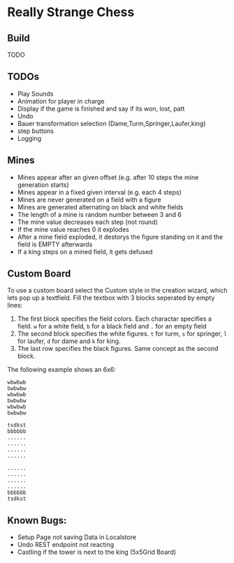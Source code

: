 # Really Strange Chess

## Build
TODO

## TODOs
  - Play Sounds
  - Animation for player in charge
  - Display if the game is finished and say if its won, lost, patt
  - Undo
  - Bauer transformation selection (Dame,Turm,Springer,Laufer,king)
  - step buttons
  - Logging



## Mines
 - Mines appear after an given offset (e.g. after 10 steps the mine generation starts)
 - Mines appear in a fixed given interval (e.g. each 4 steps)
 - Mines are never generated on a field with a figure
 - Mines are generated alternating on black and white fields
 - The length of a mine is random number between 3 and 6
 - The mine value decreases each step (not round)
 - If the mine value reaches 0 it explodes
 - After a mine field exploded, it destorys the figure standing on it and the field is EMPTY afterwards
 - If a king steps on a mined field, it gets defused

## Custom Board
To use a custom board select the Custom style in the creation wizard, which lets pop up a textfield. Fill the textbox with 3 blocks seperated by empty lines:
 1. The first block specifies the field colors. Each charactar specifies a field. `w` for a white field, `b` for a black field and `.` for an empty field
 2. The second block specifies the white figures. `t` for turm, `s` for springer, `l` for laufer, `d` for dame and `k` for king.
 3. The last row specifies the black figures. Same concept as the second block.

The following example shows an 6x6:
```
wbwbwb
bwbwbw
wbwbwb
bwbwbw
wbwbwb
bwbwbw

tsdkst
bbbbbb
......
......
......
......

......
......
......
......
bbbbbb
tsdkst
``` 

## Known Bugs:
 - Setup Page not saving Data in Localstore
 - Undo REST endpoint not reacting
 - Castling if the tower is next to the king (5x5Grid Board)